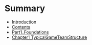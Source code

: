 # Summary

* [Introduction](README.md)
* [Contents](contents.md)
* [Part1\_Foundations](part1foundations.md)
* [Chapter1 TypicalGameTeamStructure](chapter1-typicalgameteamstructure.md)

